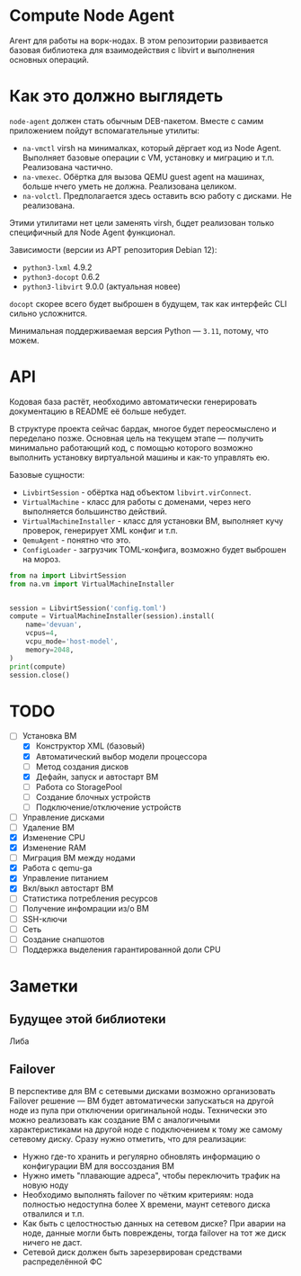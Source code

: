 # Compute Node Agent

Агент для работы на ворк-нодах. В этом репозитории развивается базовая библиотека для взаимодействия с libvirt и выполнения основных операций.

# Как это должно выглядеть

`node-agent` должен стать обычным DEB-пакетом. Вместе с самим приложением пойдут вспомагательные утилиты:

- `na-vmctl` virsh на минималках, который дёргает код из Node Agent. Выполняет базовые операции с VM, установку и миграцию и т.п. Реализована частично.
- `na-vmexec`. Обёртка для вызова QEMU guest agent на машинах, больше нчего уметь не должна. Реализована целиком.
- `na-volctl`. Предполагается здесь оставить всю работу с дисками. Не реализована.

Этими утилитами нет цели заменять virsh, бцдет реализован только специфичный для Node Agent функционал.

Зависимости (версии из APT репозитория Debian 12):

- `python3-lxml` 4.9.2
- `python3-docopt` 0.6.2
- `python3-libvirt` 9.0.0 (актуальная новее)

`docopt` скорее всего будет выброшен в будущем, так как интерфейс CLI сильно усложнится.

Минимальная поддерживаемая версия Python — `3.11`, потому, что можем.

# API

Кодовая база растёт, необходимо автоматически генерировать документацию в README её больше небудет.

В структуре проекта сейчас бардак, многое будет переосмыслено и переделано позже. Основная цель на текущем этапе — получить минимально работающий код, с помощью которого возможно выполнить установку виртуальной машины и как-то управлять ею.

Базовые сущности:

- `LivbirtSession` - обёртка над объектом `libvirt.virConnect`.
- `VirtualMachine` - класс для работы с доменами, через него выполняется большинство действий.
- `VirtualMachineInstaller` - класс для установки ВМ, выполняет кучу проверок, генерирует XML конфиг и т.п.
- `QemuAgent` - понятно что это.
- `ConfigLoader` - загрузчик TOML-конфига, возможно будет выброшен на мороз.

```python
from na import LibvirtSession
from na.vm import VirtualMachineInstaller


session = LibvirtSession('config.toml')
compute = VirtualMachineInstaller(session).install(
    name='devuan',
    vcpus=4,
    vcpu_mode='host-model',
    memory=2048,
)
print(compute)
session.close()
```

# TODO

- [ ] Установка ВМ
    - [x] Конструктор XML (базовый)
    - [x] Автоматический выбор модели процессора
    - [ ] Метод создания дисков
    - [x] Дефайн, запуск и автостарт ВМ
    - [ ] Работа со StoragePool
    - [ ] Создание блочных устройств
    - [ ] Подключение/отключение устройств
- [ ] Управление дисками
- [ ] Удаление ВМ
- [x] Изменение CPU
- [x] Изменение RAM
- [ ] Миграция ВМ между нодами
- [x] Работа с qemu-ga
- [x] Управление питанием
- [x] Вкл/выкл автостарт ВМ
- [ ] Статистика потребления ресурсов
- [ ] Получение инфомрации из/о ВМ
- [ ] SSH-ключи
- [ ] Сеть
- [ ] Создание снапшотов
- [ ] Поддержка выделения гарантированной доли CPU

# Заметки

## Будущее этой библиотеки

Либа 

## Failover

В перспективе для ВМ с сетевыми дисками возможно организовать Failover решение — ВМ будет автоматически запускаться на другой ноде из пула при отключении оригинальной ноды. Технически это можно реализовать как создание ВМ с аналогичными характеристиками на другой ноде с подключением к тому же самому сетевому диску. Сразу нужно отметить, что для реализации:

- Нужно где-то хранить и регулярно обновлять информацию о конфигурации ВМ для воссоздания ВМ
- Нужно иметь "плавающие адреса", чтобы переключить трафик на новую ноду
- Необходимо выполнять failover по чётким критериям: нода полностью недоступна более X времени, маунт сетевого диска отвалился и т.п.
- Как быть с целостностью данных на сетевом диске? При аварии на ноде, данные могли быть повреждены, тогда failover на тот же диск ничего не даст.
- Сетевой диск должен быть зарезервирован средствами распределённой ФС
